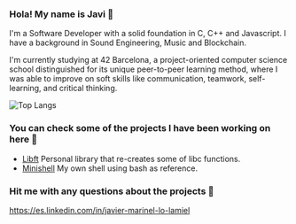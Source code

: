 ### Hola! My name is Javi 👋

I'm a Software Developer with a solid foundation in C, C++ and Javascript. I have a background in Sound Engineering, Music and Blockchain.   

I'm currently studying at 42 Barcelona, a project-oriented computer science school distinguished for its unique peer-to-peer learning method, where I was able to improve on soft skills like communication, teamwork, self-learning, and critical thinking.

![Top Langs](https://github-readme-stats.vercel.app/api/top-langs/?username=onchainjavi&layout=compact)

### You can check some of the projects I have been working on here 🔭
* [Libft](https://github.com/onchainjavi/libft) Personal library that re-creates some of libc functions.
* [Minishell](https://github.com/onchainjavi/minishell) My own shell using bash as reference.

### Hit me with any questions about the projects 🔮
https://es.linkedin.com/in/javier-marinel-lo-lamiel

<!---
onchainjavi/onchainjavi is a ✨ special ✨ repository because its `README.md` (this file) appears on your GitHub profile.
You can click the Preview link to take a look at your changes.
--->
